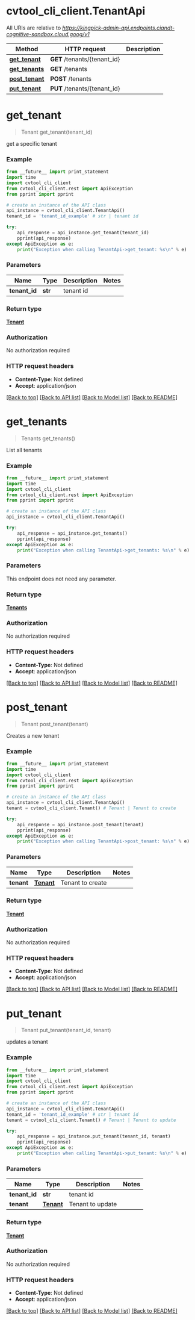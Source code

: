 # cvtool_cli_client.TenantApi

All URIs are relative to *https://kingpick-admin-api.endpoints.ciandt-cognitive-sandbox.cloud.goog/v1*

Method | HTTP request | Description
------------- | ------------- | -------------
[**get_tenant**](TenantApi.md#get_tenant) | **GET** /tenants/{tenant_id} | 
[**get_tenants**](TenantApi.md#get_tenants) | **GET** /tenants | 
[**post_tenant**](TenantApi.md#post_tenant) | **POST** /tenants | 
[**put_tenant**](TenantApi.md#put_tenant) | **PUT** /tenants/{tenant_id} | 


# **get_tenant**
> Tenant get_tenant(tenant_id)



get a specific tenant

### Example 
```python
from __future__ import print_statement
import time
import cvtool_cli_client
from cvtool_cli_client.rest import ApiException
from pprint import pprint

# create an instance of the API class
api_instance = cvtool_cli_client.TenantApi()
tenant_id = 'tenant_id_example' # str | tenant id

try: 
    api_response = api_instance.get_tenant(tenant_id)
    pprint(api_response)
except ApiException as e:
    print("Exception when calling TenantApi->get_tenant: %s\n" % e)
```

### Parameters

Name | Type | Description  | Notes
------------- | ------------- | ------------- | -------------
 **tenant_id** | **str**| tenant id | 

### Return type

[**Tenant**](Tenant.md)

### Authorization

No authorization required

### HTTP request headers

 - **Content-Type**: Not defined
 - **Accept**: application/json

[[Back to top]](#) [[Back to API list]](../README.md#documentation-for-api-endpoints) [[Back to Model list]](../README.md#documentation-for-models) [[Back to README]](../README.md)

# **get_tenants**
> Tenants get_tenants()



List all tenants

### Example 
```python
from __future__ import print_statement
import time
import cvtool_cli_client
from cvtool_cli_client.rest import ApiException
from pprint import pprint

# create an instance of the API class
api_instance = cvtool_cli_client.TenantApi()

try: 
    api_response = api_instance.get_tenants()
    pprint(api_response)
except ApiException as e:
    print("Exception when calling TenantApi->get_tenants: %s\n" % e)
```

### Parameters
This endpoint does not need any parameter.

### Return type

[**Tenants**](Tenants.md)

### Authorization

No authorization required

### HTTP request headers

 - **Content-Type**: Not defined
 - **Accept**: application/json

[[Back to top]](#) [[Back to API list]](../README.md#documentation-for-api-endpoints) [[Back to Model list]](../README.md#documentation-for-models) [[Back to README]](../README.md)

# **post_tenant**
> Tenant post_tenant(tenant)



Creates a new tenant

### Example 
```python
from __future__ import print_statement
import time
import cvtool_cli_client
from cvtool_cli_client.rest import ApiException
from pprint import pprint

# create an instance of the API class
api_instance = cvtool_cli_client.TenantApi()
tenant = cvtool_cli_client.Tenant() # Tenant | Tenant to create

try: 
    api_response = api_instance.post_tenant(tenant)
    pprint(api_response)
except ApiException as e:
    print("Exception when calling TenantApi->post_tenant: %s\n" % e)
```

### Parameters

Name | Type | Description  | Notes
------------- | ------------- | ------------- | -------------
 **tenant** | [**Tenant**](Tenant.md)| Tenant to create | 

### Return type

[**Tenant**](Tenant.md)

### Authorization

No authorization required

### HTTP request headers

 - **Content-Type**: Not defined
 - **Accept**: application/json

[[Back to top]](#) [[Back to API list]](../README.md#documentation-for-api-endpoints) [[Back to Model list]](../README.md#documentation-for-models) [[Back to README]](../README.md)

# **put_tenant**
> Tenant put_tenant(tenant_id, tenant)



updates a tenant

### Example 
```python
from __future__ import print_statement
import time
import cvtool_cli_client
from cvtool_cli_client.rest import ApiException
from pprint import pprint

# create an instance of the API class
api_instance = cvtool_cli_client.TenantApi()
tenant_id = 'tenant_id_example' # str | tenant id
tenant = cvtool_cli_client.Tenant() # Tenant | Tenant to update

try: 
    api_response = api_instance.put_tenant(tenant_id, tenant)
    pprint(api_response)
except ApiException as e:
    print("Exception when calling TenantApi->put_tenant: %s\n" % e)
```

### Parameters

Name | Type | Description  | Notes
------------- | ------------- | ------------- | -------------
 **tenant_id** | **str**| tenant id | 
 **tenant** | [**Tenant**](Tenant.md)| Tenant to update | 

### Return type

[**Tenant**](Tenant.md)

### Authorization

No authorization required

### HTTP request headers

 - **Content-Type**: Not defined
 - **Accept**: application/json

[[Back to top]](#) [[Back to API list]](../README.md#documentation-for-api-endpoints) [[Back to Model list]](../README.md#documentation-for-models) [[Back to README]](../README.md)

